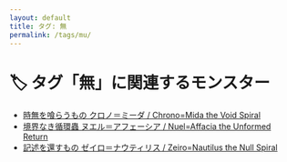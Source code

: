 ```yaml
---
layout: default
title: タグ: 無
permalink: /tags/mu/
---
```

# 🏷️ タグ「無」に関連するモンスター

- [時無を喰らうもの クロノ＝ミーダ / Chrono=Mida the Void Spiral](/monsterdex/monster/Chrono=Mida.html)
- [境界なき循環蟲 ヌエル＝アフェーシア / Nuel=Affacia the Unformed Return](/monsterdex/monster/Nuel=Affacia.html)
- [記述を還すもの ゼイロ＝ナウティリス / Zeiro=Nautilus the Null Spiral](/monsterdex/monster/Zeiro=Nautilus.html)